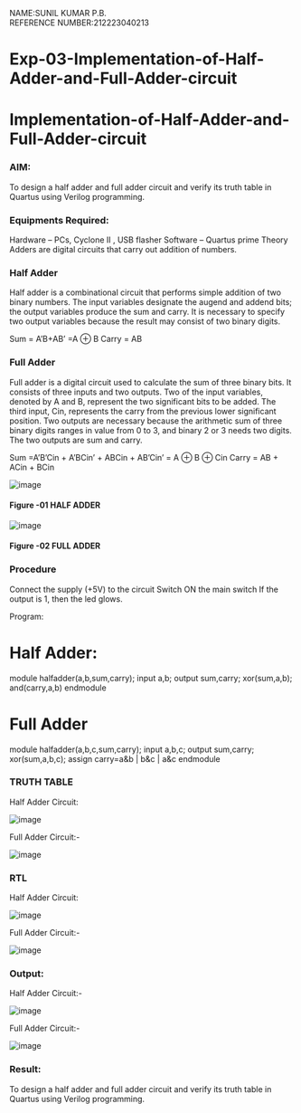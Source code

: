 NAME:SUNIL KUMAR P.B.<br>
REFERENCE NUMBER:212223040213
# Exp-03-Implementation-of-Half-Adder-and-Full-Adder-circuit

# Implementation-of-Half-Adder-and-Full-Adder-circuit
### AIM:
To design a half adder and full adder circuit and verify its truth table in Quartus using Verilog programming.

### Equipments Required:
Hardware – PCs, Cyclone II , USB flasher
Software – Quartus prime
Theory
Adders are digital circuits that carry out addition of numbers.

### Half Adder
Half adder is a combinational circuit that performs simple addition of two binary numbers. The input variables designate the augend and addend bits; the output variables produce the sum and carry. It is necessary to specify two output variables because the result may consist of two binary digits.

Sum = A’B+AB’ =A ⊕ B Carry = AB

### Full Adder
Full adder is a digital circuit used to calculate the sum of three binary bits. It consists of three inputs and two outputs. Two of the input variables, denoted by A and B, represent the two significant bits to be added. The third input, Cin, represents the carry from the previous lower significant position. Two outputs are necessary because the arithmetic sum of three binary digits ranges in value from 0 to 3, and binary 2 or 3 needs two digits. The two outputs are sum and carry.

Sum =A’B’Cin + A’BCin’ + ABCin + AB’Cin’ = A ⊕ B ⊕ Cin Carry = AB + ACin + BCin

![image](https://github.com/Sunilkumar074/Exp-02-Implementation-of-Half-Adder-and-Full-Adder-circuit/assets/152241049/5237cf20-6396-41bb-9599-207b6b42d432)

#### Figure -01 HALF ADDER 

![image](https://github.com/Sunilkumar074/Exp-02-Implementation-of-Half-Adder-and-Full-Adder-circuit/assets/152241049/f69fcd6b-f89f-4ef1-be3c-488ecd00a719)

#### Figure -02 FULL ADDER 

### Procedure

Connect the supply (+5V) to the circuit
Switch ON the main switch
If the output is 1, then the led glows. 

Program:
# Half Adder:


module halfadder(a,b,sum,carry);
input a,b;
output sum,carry;
xor(sum,a,b);
and(carry,a,b)
endmodule



# Full Adder


module halfadder(a,b,c,sum,carry);
input a,b,c;
output sum,carry;
xor(sum,a,b,c);
assign carry=a&b | b&c | a&c
endmodule



### TRUTH TABLE 
Half Adder Circuit:

![image](https://github.com/Sunilkumar074/Exp-02-Implementation-of-Half-Adder-and-Full-Adder-circuit/assets/152241049/58992e7c-acf0-4e30-9b8c-2465b4270c6b)

Full Adder Circuit:-

![image](https://github.com/Sunilkumar074/Exp-02-Implementation-of-Half-Adder-and-Full-Adder-circuit/assets/152241049/c7b91088-20be-4377-8813-fbdde4c1a788)

### RTL
Half Adder Circuit:

![image](https://github.com/Sunilkumar074/Exp-02-Implementation-of-Half-Adder-and-Full-Adder-circuit/assets/152241049/4510eea1-5e1a-49a8-bb45-f970ccb0b2e0)

Full Adder Circuit:-

![image](https://github.com/Sunilkumar074/Exp-02-Implementation-of-Half-Adder-and-Full-Adder-circuit/assets/152241049/30eafaea-6737-49b8-b903-9f958755aeb2)

### Output:
Half Adder Circuit:-

![image](https://github.com/Sunilkumar074/Exp-02-Implementation-of-Half-Adder-and-Full-Adder-circuit/assets/152241049/14b1d92a-1f20-475e-aa68-3ff3b5e36d05)

Full Adder Circuit:-

![image](https://github.com/Sunilkumar074/Exp-02-Implementation-of-Half-Adder-and-Full-Adder-circuit/assets/152241049/ee3cb279-37dc-4679-8e15-6f4e73b54808)

### Result:
To design a half adder and full adder circuit and verify its truth table in Quartus using Verilog programming.
